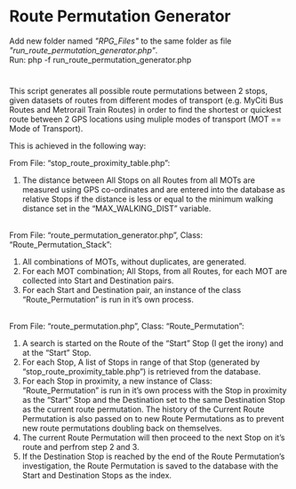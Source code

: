 # Route Permutation Generator
Add new folder named <i>"RPG_Files"</i> to the same folder as file <i>"run_route_permutation_generator.php"</i>.<br>
Run: php -f run_route_permutation_generator.php<br>
# 
<p>
This script generates all possible route permutations between 2 stops, given datasets of routes from different modes of transport (e.g. MyCiti Bus Routes and Metrorail Train Routes) in order to find the shortest or quickest route between 2 GPS locations using muliple modes of transport (MOT == Mode of Transport).
</p>
<p>This is achieved in the following way:</p>
From File: “stop_route_proximity_table.php”:
<ol>
  <li>The distance between All Stops on all Routes from all MOTs are measured using GPS co-ordinates and are entered into the database as relative Stops if the distance is less or equal to the minimum walking distance set in the “MAX_WALKING_DIST” variable.</li>
</ol>
<br>
From File: “route_permutation_generator.php”, Class: “Route_Permutation_Stack”:
<ol>
    <li>All combinations of MOTs, without duplicates, are generated.</li>
    <li>For each MOT combination; All Stops, from all Routes, for each MOT are collected into Start and Destination pairs.</li>
    <li>For each Start and Destination pair, an instance of the class “Route_Permutation” is run in it’s own process.</li>
</ol>
<br>
From File: “route_permutation.php”, Class: “Route_Permutation”:
<ol>
    <li>A search is started on the Route of the “Start” Stop (I get the irony) and at the “Start” Stop.</li>
    <li>For each Stop, A list of Stops in range of that Stop (generated by “stop_route_proximity_table.php”) is retrieved from the database.</li>
    <li>For each Stop in proximity, a new instance of Class: “Route_Permutation” is run in it’s own process with the Stop in proximity as the “Start” Stop and the Destination set to the same Destination Stop as the current route permutation. The history of the Current Route Permutation is also passed on to new Route Permutations as to prevent new route permutations doubling back on themselves.</li>
    <li>The current Route Permutation will then proceed to the next Stop on it’s route and perfrom step 2 and 3.</li>
    <li>If the Destination Stop is reached by the end of the Route Permutation’s investigation, the Route Permutation is saved to the database with the Start and Destination Stops as the index.</li>
</ol>
